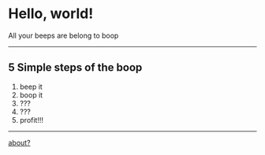 # Hello, world!

All your beeps are belong to boop

---

## 5 Simple steps of the boop

1. beep it
2. boop it
3. ???
4. ???
5. profit!!!

---

[about?](about.md)
